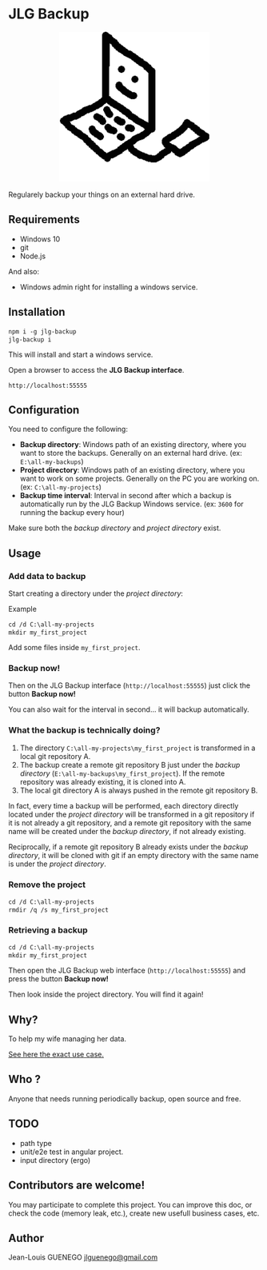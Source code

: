 # JLG Backup

<div align="center">
  <img src="./client/src/assets/logo.png" width="300" />
</div>

Regularely backup your things on an external hard drive.

## Requirements

- Windows 10
- git
- Node.js

And also:

- Windows admin right for installing a windows service.

## Installation

```
npm i -g jlg-backup
jlg-backup i
```

This will install and start a windows service.

Open a browser to access the **JLG Backup interface**.

```
http://localhost:55555
```

## Configuration

You need to configure the following:

- **Backup directory**: Windows path of an existing directory, where you want to store the backups. Generally on an external hard drive. (ex: `E:\all-my-backups`)
- **Project directory**: Windows path of an existing directory, where you want to work on some projects. Generally on the PC you are working on. (ex: `C:\all-my-projects`)
- **Backup time interval**: Interval in second after which a backup is automatically run by the JLG Backup Windows service. (ex: `3600` for running the backup every hour)

Make sure both the _backup directory_ and _project directory_ exist.

## Usage

### Add data to backup

Start creating a directory under the _project directory_:

Example

```
cd /d C:\all-my-projects
mkdir my_first_project
```

Add some files inside `my_first_project`.

### Backup now!

Then on the JLG Backup interface (`http://localhost:55555`) just click the button **Backup now!**

You can also wait for the interval in second... it will backup automatically.

### What the backup is technically doing?

1. The directory `C:\all-my-projects\my_first_project` is transformed in a local git repository A.
2. The backup create a remote git repository B just under the _backup directory_ (`E:\all-my-backups\my_first_project`). If the remote repository was already existing, it is cloned into A.
3. The local git directory A is always pushed in the remote git repository B.

In fact, every time a backup will be performed, each directory directly located under the _project directory_ will be transformed in a git repository if it is not already a git repository, and a remote git repository with the same name will be created under the _backup directory_, if not already existing.

Reciprocally, if a remote git repository B already exists under the _backup directory_, it will be cloned with git if an empty directory with the same name is under the _project directory_.

### Remove the project

```
cd /d C:\all-my-projects
rmdir /q /s my_first_project
```

### Retrieving a backup

```
cd /d C:\all-my-projects
mkdir my_first_project
```

Then open the JLG Backup web interface (`http://localhost:55555`) and press the button **Backup now!**

Then look inside the project directory. You will find it again!

## Why?

To help my wife managing her data.

[See here the exact use case.](./doc/why.md)

## Who ?

Anyone that needs running periodically backup, open source and free.

## TODO

- path type
- unit/e2e test in angular project.
- input directory (ergo)

## Contributors are welcome!

You may participate to complete this project. You can improve this doc, or check the code (memory leak, etc.), create new usefull business cases, etc.

## Author

Jean-Louis GUENEGO <jlguenego@gmail.com>
